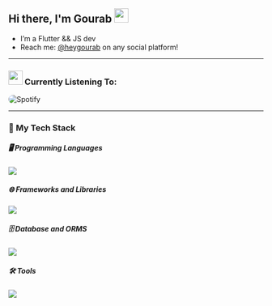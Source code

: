 ## Hi there, I'm Gourab <img src="https://emojis.slackmojis.com/emojis/images/1643514058/149/sonic.gif?1643514058" width="28" />
- I’m a Flutter && JS dev
- Reach me: <a href="https://gourab-sarkar-portfolio.web.app/" target="_top">@heygourab</a> on any social platform!
___
### <img src="https://emojis.slackmojis.com/emojis/images/1643514045/41/spotify.png?1643514045" width="28" /> Currently Listening To:
<p align="left">
  <img src="https://novatorem-heygourab.vercel.app/api/spotify?background_color=000000&border_color=1c1c1e" alt="Spotify" style="border-radius: 20px;" />
</p>

____

### 🚀 My Tech Stack
##### 🖥️ Programming Languages
<p align="left">
  <a href="https://skillicons.dev">
    <img src="https://skillicons.dev/icons?i=ts,js,nodejs,md,dart,py," />
  </a>
</p>

##### 🌐 Frameworks and Libraries

<p align="left">
    <img src="https://skillicons.dev/icons?i=next,vue,nuxt,flutter,react,tailwind" />
</p>

##### 🗄️ Database and ORMS

<p align="left">
    <img src="https://skillicons.dev/icons?i=mongodb,prisma" />
</p>

##### 🛠️ Tools

<p align="left">
    <img src="https://skillicons.dev/icons?i=vscode,git,github,postman,blender,figma" />
</p>


